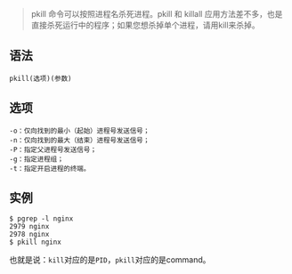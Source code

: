 > pkill 命令可以按照进程名杀死进程。pkill 和 killall 应用方法差不多，也是直接杀死运行中的程序；如果您想杀掉单个进程，请用kill来杀掉。


语法
---

    pkill(选项)(参数)
    
选项
----

    -o：仅向找到的最小（起始）进程号发送信号；
    -n：仅向找到的最大（结束）进程号发送信号；
    -P：指定父进程号发送信号；
    -g：指定进程组；
    -t：指定开启进程的终端。
    


实例
---

    $ pgrep -l nginx
    2979 nginx
    2978 nginx
    $ pkill nginx

也就是说：`kill`对应的是`PID`，`pkill`对应的是command。